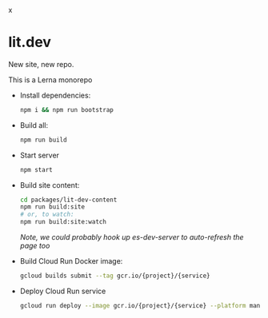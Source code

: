 x
# lit.dev

New site, new repo.

This is a Lerna monorepo

- Install dependencies:

  ```sh
  npm i && npm run bootstrap
  ```

- Build all:

  ```sh
  npm run build
  ```

- Start server

  ```sh
  npm start
  ```

- Build site content:

  ```sh
  cd packages/lit-dev-content
  npm run build:site
  # or, to watch:
  npm run build:site:watch
  ```

  _Note, we could probably hook up es-dev-server to auto-refresh the page too_

- Build Cloud Run Docker image:

  ```sh
  gcloud builds submit --tag gcr.io/{project}/{service}
  ```

- Deploy Cloud Run service

  ```sh
  gcloud run deploy --image gcr.io/{project}/{service} --platform managed
  ```
